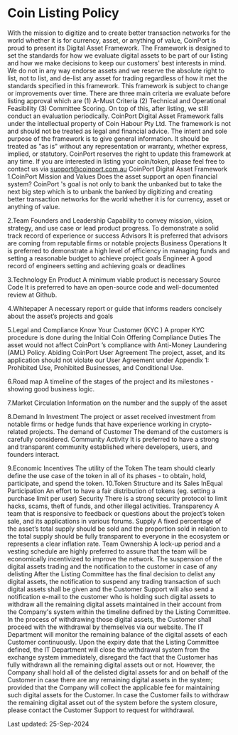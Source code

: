 # Coin Listing Policy

With the mission to digitize and to create better transaction networks for the world whether it is for currency, asset, or anything of value, CoinPort is proud to present its Digital Asset Framework. The Framework is designed to set the standards for how we evaluate digital assets to be part of our listing and how we make decisions to keep our customers' best interests in mind. We do not in any way endorse assets and we reserve the absolute right to list, not to list, and de-list any asset for trading regardless of how it met the standards specified in this framework. This framework is subject to change or improvements over time. There are three main criteria we evaluate before listing approval which are (1) A-Must Criteria (2) Technical and Operational Feasibility (3) Committee Scoring. On top of this, after listing, we still conduct an evaluation periodically. CoinPort Digital Asset Framework falls under the intellectual property of Coin Habour Pty Ltd. The framework is not and should not be treated as legal and financial advice. The intent and sole purpose of the framework is to give general information. It should be treated as "as is" without any representation or warranty, whether express, implied, or statutory. CoinPort reserves the right to update this framework at any time. If you are interested in listing your coin/token, please feel free to contact us via support@coinport.com.au CoinPort Digital Asset Framework 1.CoinPort Mission and Values Does the asset support an open financial system? CoinPort 's goal is not only to bank the unbanked but to take the next big step which is to unbank the banked by digitizing and creating better transaction networks for the world whether it is for currency, asset or anything of value.

2.Team Founders and Leadership Capability to convey mission, vision, strategy, and use case or lead product progress. To demonstrate a solid track record of experience or success Advisors It is preferred that advisors are coming from reputable firms or notable projects Business Operations It is preferred to demonstrate a high level of efficiency in managing funds and setting a reasonable budget to achieve project goals Engineer A good record of engineers setting and achieving goals or deadlines

3.Technology En Product A minimum viable product is necessary Source Code It is preferred to have an open-source code and well-documented review at Github.

4.Whitepaper A necessary report or guide that informs readers concisely about the asset’s projects and goals

5.Legal and Compliance Know Your Customer (KYC ) A proper KYC procedure is done during the Initial Coin Offering Compliance Duties The asset would not affect CoinPort ’s compliance with Anti-Money Laundering (AML) Policy. Abiding CoinPort User Agreement The project, asset, and its application should not violate our User Agreement under Appendix 1: Prohibited Use, Prohibited Businesses, and Conditional Use.

6.Road map A timeline of the stages of the project and its milestones - showing good business logic.

7.Market Circulation Information on the number and the supply of the asset

8.Demand In Investment The project or asset received investment from notable firms or hedge funds that have experience working in crypto-related projects. The demand of Customer The demand of the customers is carefully considered. Community Activity It is preferred to have a strong and transparent community established where developers, users, and founders interact.

9.Economic Incentives The utility of the Token The team should clearly define the use case of the token in all of its phases - to obtain, hold, participate, and spend the token. 10.Token Structure and its Sales InEqual Participation An effort to have a fair distribution of tokens (eg. setting a purchase limit per user) Security There is a strong security protocol to limit hacks, scams, theft of funds, and other illegal activities. Transparency A team that is responsive to feedback or questions about the project’s token sale, and its applications in various forums. Supply A fixed percentage of the asset’s total supply should be sold and the proportion sold in relation to the total supply should be fully transparent to everyone in the ecosystem or represents a clear inflation rate. Team Ownership A lock-up period and a vesting schedule are highly preferred to assure that the team will be economically incentivized to improve the network. The suspension of the digital assets trading and the notification to the customer in case of any delisting After the Listing Committee has the final decision to delist any digital assets, the notification to suspend any trading transaction of such digital assets shall be given and the Customer Support will also send a notification e-mail to the customer who is holding such digital assets to withdraw all the remaining digital assets maintained in their account from the Company's system within the timeline defined by the Listing Committee. In the process of withdrawing those digital assets, the Customer shall proceed with the withdrawal by themselves via our website. The IT Department will monitor the remaining balance of the digital assets of each Customer continuously. Upon the expiry date that the Listing Committee defined, the IT Department will close the withdrawal system from the exchange system immediately, disregard the fact that the Customer has fully withdrawn all the remaining digital assets out or not. However, the Company shall hold all of the delisted digital assets for and on behalf of the Customer in case there are any remaining digital assets in the system; provided that the Company will collect the applicable fee for maintaining such digital assets for the Customer. In case the Customer fails to withdraw the remaining digital asset out of the system before the system closure, please contact the Customer Support to request for withdrawal.

Last updated: 25-Sep-2024
